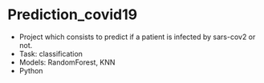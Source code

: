 # Prediction_covid19

- Project which consists to predict if a patient is infected by sars-cov2 or not.
- Task: classification
- Models: RandomForest, KNN
- Python
